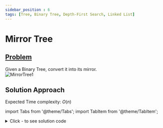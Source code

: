 ```yaml
---
sidebar_position : 6
tags: [Tree, Binary Tree, Depth-First Search, Linked List]
---
```


# Mirror Tree

## [Problem](https://practice.geeksforgeeks.org/problems/mirror-tree/1)

<p><span >Given a Binary Tree, convert it into its mirror.<br/>
<img alt="MirrorTree1" src="https://contribute.geeksforgeeks.org/wp-content/uploads/mirrortrees.jpg" title="MirrorTree1" /></span></p>


## Solution Approach

Expected Time complexity: $O(n)$

import Tabs from '@theme/Tabs';
import TabItem from '@theme/TabItem';

<details><summary>Click - to see solution code</summary>

<Tabs>
<TabItem value="cpp" label="C++">

```cpp
void mirror(struct Node* node) {
    if (!node) return;

    struct Node* t1 = node->left;
    struct Node* t2 = node->right;
    node->left = t2;
    node->right = t1;

    mirror(node->left);
    mirror(node->right);
}
```
</TabItem>
</Tabs>

</details>
